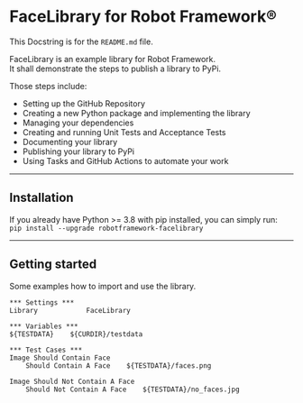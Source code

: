 
# FaceLibrary for Robot Framework®
This Docstring is for the `README.md` file.

FaceLibrary is an example library for Robot Framework.  
It shall demonstrate the steps to publish a library to PyPi.  

Those steps include:

* Setting up the GitHub Repository
* Creating a new Python package and implementing the library
* Managing your dependencies
* Creating and running Unit Tests and Acceptance Tests
* Documenting your library
* Publishing your library to PyPi
* Using Tasks and GitHub Actions to automate your work

---
## Installation
If you already have Python >= 3.8 with pip installed, you can simply run:  
`pip install --upgrade robotframework-facelibrary`

---
## Getting started
Some examples how to import and use the library.

``` robotframework
*** Settings ***
Library            FaceLibrary

*** Variables ***
${TESTDATA}    ${CURDIR}/testdata

*** Test Cases ***
Image Should Contain Face
    Should Contain A Face    ${TESTDATA}/faces.png

Image Should Not Contain A Face
    Should Not Contain A Face    ${TESTDATA}/no_faces.jpg
```

